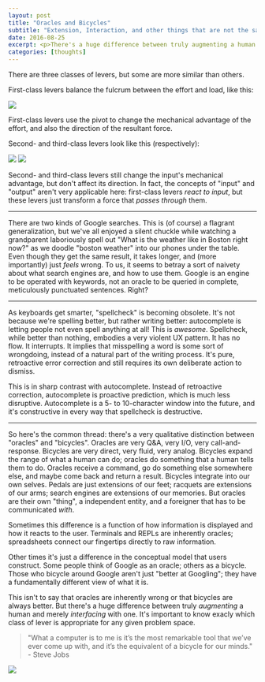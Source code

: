 ```yaml
---
layout: post
title: "Oracles and Bicycles"
subtitle: "Extension, Interaction, and other things that are not the same"
date: 2016-08-25
excerpt: <p>There's a huge difference between truly augmenting a human and merely interfacing with one.</p>
categories: [thoughts]
---
```


There are three classes of levers, but some are more similar than others.

First-class levers balance the fulcrum between the effort and load, like this:

<img src="{{ site.baseurl }}/assets/images/LeverFirstClass.png" />

First-class levers use the pivot to change the mechanical advantage of the effort, and also the direction of the resultant force.

Second- and third-class levers look like this (respectively):

<div class="img-center">
    <img src="{{ site.baseurl }}/assets/images/LeverSecondClass.png" />
    <img src="{{ site.baseurl }}/assets/images/LeverThirdClass.png" />
</div>

Second- and third-class levers still change the input's mechanical advantage, but don't affect its direction.
In fact, the concepts of "input" and "output" aren't very applicable here: first-class levers *react to input*, but these levers just transform a force that *passes through* them.

-------

There are two kinds of Google searches.
This is (of course) a flagrant generalization, but we've all enjoyed a silent chuckle while watching a grandparent laboriously spell out "What is the weather like in Boston right now?" as we doodle "boston weather" into our phones under the table.
Even though they get the same result, it takes longer, and (more importantly) just *feels* wrong.
To us, it seems to betray a sort of naivety about what search engines are, and how to use them.
Google is an engine to be operated with keywords, not an oracle to be queried in complete, meticulously punctuated sentences.
Right?

-------

As keyboards get smarter, "spellcheck" is becoming obsolete.
It's not because we're spelling better, but rather writing better: autocomplete is letting people not even spell anything at all!
This is *awesome*.
Spellcheck, while better than nothing, embodies a very violent UX pattern.
It has no flow.
It interrupts.
It implies that misspelling a word is some sort of wrongdoing, instead of a natural part of the writing process.
It's pure, retroactive error correction and still requires its own deliberate action to dismiss.

This is in sharp contrast with autocomplete.
Instead of retroactive correction, autocomplete is proactive prediction, which is much less disruptive. 
Autocomplete is a 5- to 10-character window into the future, and it's constructive in every way that spellcheck is destructive.

-------

So here's the common thread: there's a very qualitative distinction between "oracles" and "bicycles". Oracles are very Q&A, very I/O, very call-and-response.
Bicycles are very direct, very fluid, very analog.
Bicycles expand the range of what a human can do; oracles do something that a human tells them to do.
Oracles receive a command, go do something else somewhere else, and maybe come back and return a result.
Bicycles integrate into our own selves.
Pedals are just extensions of our feet; racquets are extensions of our arms; search engines are extensions of our memories.
But oracles are their own "thing", a independent entity, and a foreigner that has to be communicated *with*.

Sometimes this difference is a function of how information is displayed and how it reacts to the user.
Terminals and REPLs are inherently oracles; spreadsheets connect our fingertips directly to raw information.

Other times it's just a difference in the conceptual model that users construct. 
Some people think of Google as an oracle; others as a bicycle.
Those who bicycle around Google aren't just "better at Googling"; they have a fundamentally different view of what it is.

This isn't to say that oracles are inherently wrong or that bicycles are always better. But there's a huge difference between truly *augmenting* a human and merely *interfacing* with one.
It's important to know exacly which class of lever is appropriate for any given problem space.

> "What a computer is to me is it’s the most remarkable tool that we’ve ever come up with, and it’s the equivalent of a bicycle for our minds." <br> - Steve Jobs

<img src="{{ site.baseurl }}/assets/images/bicycle.png" />
